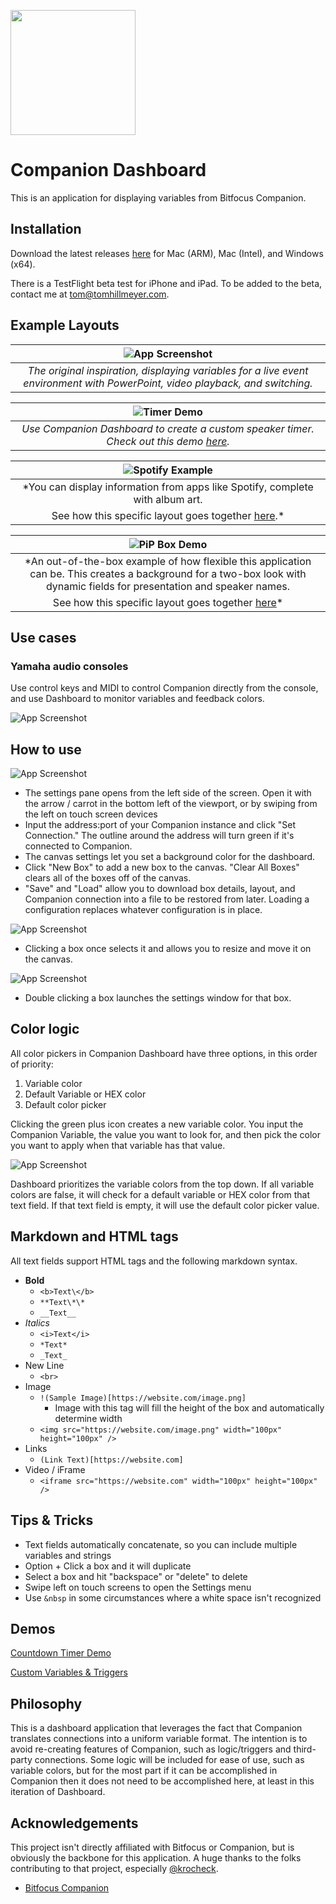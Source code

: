 <img src="https://raw.githubusercontent.com/tomhillmeyer/companion-dashboard/refs/heads/main/assets/dashboard.png" width="200"></img>
# Companion Dashboard

This is an application for displaying variables from Bitfocus Companion.

## Installation
Download the latest releases [here](https://github.com/tomhillmeyer/companion-dashboard/releases) for Mac (ARM), Mac (Intel), and Windows (x64).

There is a TestFlight beta test for iPhone and iPad. To be added to the beta, contact me at [tom@tomhillmeyer.com](mailto:tom@tomhillmeyer.com).

## Example Layouts

| ![App Screenshot](https://raw.githubusercontent.com/tomhillmeyer/companion-dashboard/refs/heads/main/screenshots/sample-layout.png) | 
|:--:| 
| *The original inspiration, displaying variables for a live event environment with PowerPoint, video playback, and switching.* |

| ![Timer Demo](https://raw.githubusercontent.com/tomhillmeyer/companion-dashboard/refs/heads/main/demos/dashboard-timer/dashboard-timer-dashboard.png) | 
|:--:| 
| *Use Companion Dashboard to create a custom speaker timer. Check out this demo [here](https://github.com/tomhillmeyer/companion-dashboard/tree/main/demos/dashboard-timer).* |

| ![Spotify Example](https://raw.githubusercontent.com/tomhillmeyer/companion-dashboard/refs/heads/main/screenshots/spotify-demo.png) | 
|:--:| 
| *You can display information from apps like Spotify, complete with album art.
See how this specific layout goes together [here](https://wearecreativeland.com/tools/dashboard/spotify-example).* |

| ![PiP Box Demo](https://raw.githubusercontent.com/tomhillmeyer/companion-dashboard/refs/heads/main/screenshots/pip-box-example.png) | 
|:--:| 
| *An out-of-the-box example of how flexible this application can be. This creates a background for a two-box look with dynamic fields for presentation and speaker names.
See how this specific layout goes together [here](https://wearecreativeland.com/tools/dashboard/pip-box-example)* |

## Use cases

### Yamaha audio consoles
Use control keys and MIDI to control Companion directly from the console, and use Dashboard to monitor variables and feedback colors.

![App Screenshot](https://raw.githubusercontent.com/tomhillmeyer/companion-dashboard/refs/heads/main/screenshots/dashboard-DM7-usecase.png)

## How to use

![App Screenshot](https://raw.githubusercontent.com/tomhillmeyer/companion-dashboard/refs/heads/main/screenshots/settings-menu.png)

- The settings pane opens from the left side of the screen. Open it with the arrow / carrot in the bottom left of the viewport, or by swiping from the left on touch screen devices
- Input the address:port of your Companion instance and click "Set Connection." The outline around the address will turn green if it's connected to Companion.
- The canvas settings let you set a background color for the dashboard.
- Click "New Box" to add a new box to the canvas. "Clear All Boxes" clears all of the boxes off of the canvas.
- "Save" and "Load" allow you to download box details, layout, and Companion connection into a file to be restored from later. Loading a configuration replaces whatever configuration is in place.

![App Screenshot](https://raw.githubusercontent.com/tomhillmeyer/companion-dashboard/refs/heads/main/screenshots/resize-handles.png)

- Clicking a box once selects it and allows you to resize and move it on the canvas.

![App Screenshot](https://raw.githubusercontent.com/tomhillmeyer/companion-dashboard/refs/heads/main/screenshots/box-settings-modal.png)

- Double clicking a box launches the settings window for that box.

## Color logic
All color pickers in Companion Dashboard have three options, in this order of priority:
1. Variable color
2. Default Variable or HEX color
3. Default color picker

Clicking the green plus icon creates a new variable color. You input the Companion Variable, the value you want to look for, and then pick the color you want to apply when that variable has that value.

![App Screenshot](https://raw.githubusercontent.com/tomhillmeyer/companion-dashboard/refs/heads/main/screenshots/variable-color-modal.png)

Dashboard prioritizes the variable colors from the top down. If all variable colors are false, it will check for a default variable or HEX color from that text field. If that text field is empty, it will use the default color picker value.

## Markdown and HTML tags
All text fields support HTML tags and the following markdown syntax.
- **Bold**
    - `<b>Text\</b>`
    - `**Text\*\*`
    - `__Text__`
- *Italics*
    - ```<i>Text</i>```
    - ```*Text*```
    - ```_Text_```
- New Line
    - `<br>`
- Image
    - `!(Sample Image)[https://website.com/image.png]`
        - Image with this tag will fill the height of the box and automatically determine width
    - `<img src="https://website.com/image.png" width="100px" height="100px" />`
- Links
    - `(Link Text)[https://website.com]`
- Video / iFrame
    - `<iframe src="https://website.com" width="100px" height="100px" />`


## Tips & Tricks
- Text fields automatically concatenate, so you can include multiple variables and strings
- Option + Click a box and it will duplicate
- Select a box and hit "backspace" or "delete" to delete
- Swipe left on touch screens to open the Settings menu
- Use `&nbsp` in some circumstances where a white space isn't recognized

## Demos
[Countdown Timer Demo](https://github.com/tomhillmeyer/companion-dashboard/tree/main/demos/dashboard-timer)

[Custom Variables & Triggers](https://wearecreativeland.com/tools/dashboard/custom-variables-triggers)

## Philosophy

This is a dashboard application that leverages the fact that Companion translates connections into a uniform variable format. The intention is to avoid re-creating features of Companion, such as logic/triggers and third-party connections. Some logic will be included for ease of use, such as variable colors, but for the most part if it can be accomplished in Companion then it does not need to be accomplished here, at least in this iteration of Dashboard.

## Acknowledgements

This project isn't directly affiliated with Bitfocus or Companion, but is obviously the backbone for this application. A huge thanks to the folks contributing to that project, especially [@krocheck](https://www.github.com/krocheck).
 - [Bitfocus Companion](https://bitfocus.io/companion)